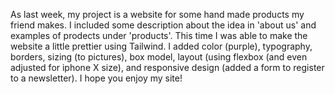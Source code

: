 As last week, my project is a website for some hand made products my friend makes. I included some description about the idea in 'about us' and examples of prodects under 'products'. 
This time I was able to make the website a little prettier using Tailwind. I added color (purple), typography, borders, sizing (to pictures), box model, layout (using flexbox (and even adjusted for iphone X size), and responsive design (added a form to register to a newsletter). I hope you enjoy my site!